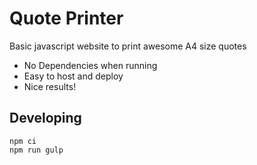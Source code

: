 # Quote Printer

Basic javascript website to print awesome A4 size quotes

* No Dependencies when running
* Easy to host and deploy
* Nice results!

## Developing

```
npm ci
npm run gulp
```
